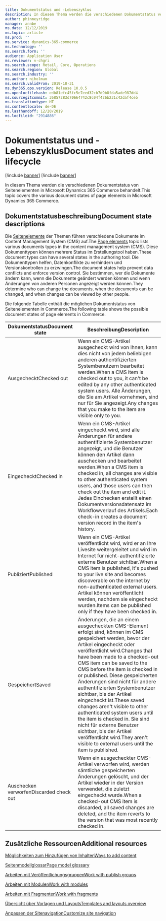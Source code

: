 ```yaml
---
title: Dokumentstatus und -Lebenszyklus
description: In diesem Thema werden die verschiedenen Dokumentstatus von Seitenelementen in Microsoft Dynamics 365 Commerce behandelt.
author: phinneyridge
manager: annbe
ms.date: 12/12/2019
ms.topic: article
ms.prod: ''
ms.service: dynamics-365-commerce
ms.technology: ''
ms.search.form: ''
audience: Application User
ms.reviewer: v-chgri
ms.search.scope: Retail, Core, Operations
ms.search.region: Global
ms.search.industry: ''
ms.author: niholman
ms.search.validFrom: 2019-10-31
ms.dyn365.ops.version: Release 10.0.5
ms.openlocfilehash: edb81efc45fc5e7eed32cb7d9b8fda5ade987dd4
ms.sourcegitcommit: 36857283d70664742c8c04f426b231c42daf4ceb
ms.translationtype: HT
ms.contentlocale: de-DE
ms.lasthandoff: 12/20/2019
ms.locfileid: "2914886"
---
```

# <a name="document-states-and-lifecycle"></a><span data-ttu-id="6016c-103">Dokumentstatus und -Lebenszyklus</span><span class="sxs-lookup"><span data-stu-id="6016c-103">Document states and lifecycle</span></span>

[!include [banner](includes/preview-banner.md)]
[!include [banner](includes/banner.md)]

<span data-ttu-id="6016c-104">In diesem Thema werden die verschiedenen Dokumentstatus von Seitenelementen in Microsoft Dynamics 365 Commerce behandelt.</span><span class="sxs-lookup"><span data-stu-id="6016c-104">This topic covers the various document states of page elements in Microsoft Dynamics 365 Commerce.</span></span>

## <a name="document-state-descriptions"></a><span data-ttu-id="6016c-105">Dokumentstatusbeschreibung</span><span class="sxs-lookup"><span data-stu-id="6016c-105">Document state descriptions</span></span>

<span data-ttu-id="6016c-106">Die [Seitenelemente](page-elements-overview.md) der Themen führen verschiedene Dokumente im Content Management System (CMS) auf.</span><span class="sxs-lookup"><span data-stu-id="6016c-106">The [Page elements](page-elements-overview.md) topic lists various documents types in the content management system (CMS).</span></span> <span data-ttu-id="6016c-107">Diese Dokumenttypen können mehrere Status im Erstellungstool haben.</span><span class="sxs-lookup"><span data-stu-id="6016c-107">These document types can have several states in the authoring tool.</span></span> <span data-ttu-id="6016c-108">Die Dokumenttypen helfen, Datenkonflikte zu verhindern und Versionskontrollen zu erzwingen.</span><span class="sxs-lookup"><span data-stu-id="6016c-108">The document states help prevent data conflicts and enforce version control.</span></span> <span data-ttu-id="6016c-109">Sie bestimmen, wer die Dokumente ändern kann, wenn die Dokumente geändert werden können und wenn Änderungen von anderen Personen angezeigt werden können.</span><span class="sxs-lookup"><span data-stu-id="6016c-109">They determine who can change the documents, when the documents can be changed, and when changes can be viewed by other people.</span></span>

<span data-ttu-id="6016c-110">Die folgende Tabelle enthält die möglichen Dokumentstatus von Seitenelementen in Commerce.</span><span class="sxs-lookup"><span data-stu-id="6016c-110">The following table shows the possible document states of page elements in Commerce.</span></span>

| <span data-ttu-id="6016c-111">Dokumentstatus</span><span class="sxs-lookup"><span data-stu-id="6016c-111">Document state</span></span> | <span data-ttu-id="6016c-112">Beschreibung</span><span class="sxs-lookup"><span data-stu-id="6016c-112">Description</span></span> |
|---|---|
| <span data-ttu-id="6016c-113">Ausgecheckt</span><span class="sxs-lookup"><span data-stu-id="6016c-113">Checked out</span></span> | <span data-ttu-id="6016c-114">Wenn ein CMS-Artikel ausgecheckt wird von Ihnen, kann dies nicht von jedem beliebigen anderen authentifizierten Systembenutzern bearbeitet werden.</span><span class="sxs-lookup"><span data-stu-id="6016c-114">When a CMS item is checked out to you, it can't be edited by any other authenticated system users.</span></span> <span data-ttu-id="6016c-115">Alle Änderungen, die Sie am Artikel vornehmen, sind nur für Sie angezeigt.</span><span class="sxs-lookup"><span data-stu-id="6016c-115">Any changes that you make to the item are visible only to you.</span></span> |
| <span data-ttu-id="6016c-116">Eingecheckt</span><span class="sxs-lookup"><span data-stu-id="6016c-116">Checked in</span></span> | <span data-ttu-id="6016c-117">Wenn ein CMS-Artikel eingecheckt wird, sind alle Änderungen für andere authentifizierte Systembenutzer angezeigt, und die Benutzer können den Artikel dann auschecken und bearbeitet werden.</span><span class="sxs-lookup"><span data-stu-id="6016c-117">When a CMS item is checked in, all changes are visible to other authenticated system users, and those users can then check out the item and edit it.</span></span> <span data-ttu-id="6016c-118">Jedes Einchecken erstellt einen Dokumentversionsdatensatz im Workflowverlauf des Artikels.</span><span class="sxs-lookup"><span data-stu-id="6016c-118">Each check-in creates a document version record in the item's history.</span></span> |
| <span data-ttu-id="6016c-119">Publiziert</span><span class="sxs-lookup"><span data-stu-id="6016c-119">Published</span></span> | <span data-ttu-id="6016c-120">Wenn ein CMS-Artikel veröffentlicht wird, wird er an Ihre Livesite weitergeleitet und wird im Internet für nicht-authentifizierte externe Benutzer sichtbar.</span><span class="sxs-lookup"><span data-stu-id="6016c-120">When a CMS item is published, it's pushed to your live site and becomes discoverable on the internet by non-authenticated external users.</span></span> <span data-ttu-id="6016c-121">Artikel können veröffentlicht werden, nachdem sie eingecheckt wurden.</span><span class="sxs-lookup"><span data-stu-id="6016c-121">Items can be published only if they have been checked in.</span></span> |
| <span data-ttu-id="6016c-122">Gespeichert</span><span class="sxs-lookup"><span data-stu-id="6016c-122">Saved</span></span> | <span data-ttu-id="6016c-123">Änderungen, die an einem ausgecheckten CMS-Element erfolgt sind, können im CMS gespeichert werden, bevor der Artikel eingecheckt oder veröffentlicht wird.</span><span class="sxs-lookup"><span data-stu-id="6016c-123">Changes that have been made to a checked-out CMS item can be saved to the CMS before the item is checked in or published.</span></span> <span data-ttu-id="6016c-124">Diese gespeicherten Änderungen sind nicht für andere authentifizierten Systembenutzer sichtbar, bis der Artikel eingecheckt ist.</span><span class="sxs-lookup"><span data-stu-id="6016c-124">These saved changes aren't visible to other authenticated system users until the item is checked in.</span></span> <span data-ttu-id="6016c-125">Sie sind nicht für externe Benutzer sichtbar, bis der Artikel veröffentlicht wird.</span><span class="sxs-lookup"><span data-stu-id="6016c-125">They aren't visible to external users until the item is published.</span></span> |
| <span data-ttu-id="6016c-126">Auschecken verworfen</span><span class="sxs-lookup"><span data-stu-id="6016c-126">Discarded check out</span></span> | <span data-ttu-id="6016c-127">Wenn ein ausgecheckter CMS-Artikel verworfen wird, werden sämtliche gespeicherten Änderungen gelöscht, und der Artikel wieder in der Version verwendet, die zuletzt eingecheckt wurde.</span><span class="sxs-lookup"><span data-stu-id="6016c-127">When a checked-out CMS item is discarded, all saved changes are deleted, and the item reverts to the version that was most recently checked in.</span></span> |

## <a name="additional-resources"></a><span data-ttu-id="6016c-128">Zusätzliche Ressourcen</span><span class="sxs-lookup"><span data-stu-id="6016c-128">Additional resources</span></span>

[<span data-ttu-id="6016c-129">Möglichkeiten zum Hinzufügen von Inhalten</span><span class="sxs-lookup"><span data-stu-id="6016c-129">Ways to add content</span></span>](add-manage-content.md)

[<span data-ttu-id="6016c-130">Seitenmodellglossar</span><span class="sxs-lookup"><span data-stu-id="6016c-130">Page model glossary</span></span>](page-elements-overview.md)

[<span data-ttu-id="6016c-131">Arbeiten mit Veröffentlichungsgruppen</span><span class="sxs-lookup"><span data-stu-id="6016c-131">Work with publish groups</span></span>](publish-groups.md)

[<span data-ttu-id="6016c-132">Arbeiten mit Modulen</span><span class="sxs-lookup"><span data-stu-id="6016c-132">Work with modules</span></span>](work-with-modules.md)

[<span data-ttu-id="6016c-133">Arbeiten mit Fragmenten</span><span class="sxs-lookup"><span data-stu-id="6016c-133">Work with fragments</span></span>](work-with-fragments.md)

[<span data-ttu-id="6016c-134">Übersicht über Vorlagen und Layouts</span><span class="sxs-lookup"><span data-stu-id="6016c-134">Templates and layouts overview</span></span>](templates-layouts-overview.md)

[<span data-ttu-id="6016c-135">Anpassen der Sitenavigation</span><span class="sxs-lookup"><span data-stu-id="6016c-135">Customize site navigation</span></span>](customize-site-navigation.md)
